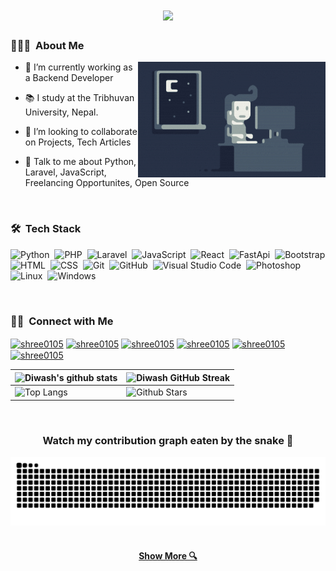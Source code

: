 <h1 align="center">
  <a href="https://git.io/typing-svg">
    <img src="https://readme-typing-svg.herokuapp.com/?lines=Hi+There!+👋;+Myself+Diwash+Bhandari!;&center=true&size=25">
  </a>
</h1>

### 👨🏻‍💻 &nbsp;About Me 

<img alt="Night Coding" src="https://raw.githubusercontent.com/AVS1508/AVS1508/master/assets/Night-Coding.gif" align="right"/>

- 🔭 I’m currently working as a Backend Developer 

- 📚 I study at the Tribhuvan University, Nepal.

- 👯 I’m looking to collaborate on Projects, Tech Articles

- 💬 Talk to me about Python, Laravel, JavaScript, Freelancing Opportunites, Open Source

<br/>

### 🛠 &nbsp;Tech Stack

![Python](https://img.shields.io/badge/-Python-05122A?style=flat&logo=python)&nbsp;
![PHP](https://img.shields.io/badge/-PHP-05122A?style=flat&logo=PHP&logoColor=f05340)&nbsp;
![Laravel](https://img.shields.io/badge/-Laravel-05122A?style=flat&logo=laravel&logoColor=f05340)&nbsp;
![JavaScript](https://img.shields.io/badge/-JavaScript-05122A?style=flat&logo=javascript)&nbsp;
![React](https://img.shields.io/badge/-React-05122A?style=flat&logo=react)&nbsp;
![FastApi](https://img.shields.io/badge/-FastApi-05122A?style=flat&logo=FastApi)&nbsp;
![Bootstrap](https://img.shields.io/badge/-Bootstrap-05122A?style=flat&logo=bootstrap&logoColor=563D7C)
![HTML](https://img.shields.io/badge/-HTML-05122A?style=flat&logo=HTML5)&nbsp;
![CSS](https://img.shields.io/badge/-CSS-05122A?style=flat&logo=CSS3&logoColor=1572B6)&nbsp;
![Git](https://img.shields.io/badge/-Git-05122A?style=flat&logo=git)&nbsp;
![GitHub](https://img.shields.io/badge/-GitHub-05122A?style=flat&logo=github)&nbsp;
![Visual Studio Code](https://img.shields.io/badge/-Visual%20Studio%20Code-05122A?style=flat&logo=visual-studio-code&logoColor=007ACC)&nbsp;
![Photoshop](https://img.shields.io/badge/-Photoshop-05122A?style=flat&logo=adobe-photoshop)&nbsp;
![Linux](https://img.shields.io/badge/linux-0078D6?style=flat&logo=linux&logoColor=black)&nbsp;
![Windows](https://img.shields.io/badge/Windows-0078D6?style=flat&logo=windows)&nbsp;

<br/>

### 🤝🏻 &nbsp;Connect with Me 
<a href="https://www.linkedin.com/in/diwash-bhandari-3814b2157/" target="blank"><img align="center"
      src="https://img.shields.io/badge/linkedin-%231DA1F2.svg?style=for-the-badge&logo=linkedin&logoColor=white"
      alt="shree0105" height="30" /></a>
<a href="https://dribbble.com/Shree0105" target="blank"><img align="center"
      src="https://img.shields.io/badge/Dribbble-EA4C89?style=for-the-badge&logo=dribbble&logoColor=white" alt="shree0105"
      height="30" /></a>
<a href="mailto:diwasb54@gmail.com" target="blank"><img align="center"
      src="https://img.shields.io/badge/gmail-EA4335.svg?style=for-the-badge&logo=gmail&logoColor=white" alt="shree0105"
      height="30" /></a>
<a href="https://www.github.com/Diwas2055" target="blank"><img align="center"
      src="https://img.shields.io/badge/GitHub-100000?style=for-the-badge&logo=github&logoColor=white" alt="shree0105"
      height="30" /></a>
<a href="https://meroweb.tk/" target="blank"><img align="center"
      src="https://img.shields.io/badge/Brave-FF1B2D?style=for-the-badge&logo=Brave&logoColor=white" alt="shree0105"
      height="30" /></a>
<a href="https://gitlab.com/Diwas2055" target="blank"><img align="center"
      src="https://img.shields.io/badge/GitLab-330F63?style=for-the-badge&logo=gitlab&logoColor=white" alt="shree0105"
      height="30" /></a>
<br/>

<!-- ![Diwash's 𝚐𝚒𝚝𝚑𝚞𝚋 𝚐𝚛𝚊𝚙𝚑](https://activity-graph.herokuapp.com/graph?username=Diwas2055&theme=react-dark&hide_border=true&area=true) -->
| ![Diwash's github stats](https://github-readme-stats.vercel.app/api?username=Diwas2055&show_icons=true&theme=react-dark)             | ![Diwash GitHub Streak](https://github-readme-streak-stats.herokuapp.com/?user=Diwas2055&theme=react-dark)                                                                                                           |
| --------------------------------------------------------------------------------------------------------------------------------- | ----------------------------------------------------------------------------------------------------------------------------------------------------------------------------------------------------------------- |
| ![Top Langs](https://github-readme-stats.vercel.app/api/top-langs/?username=Diwas2055&langs_count=8&theme=react-dark&layout=compact) | ![Github Stars](https://github-readme-stats.vercel.app/api?username=Diwas2055&show_icons=true&locale=en&count_private=true&hide_rank=true&custom_title=My%20GitHub%20Stats&disable_animations=true&theme=react-dark) |

<br/>
<div align="center">
<h3> Watch my contribution graph eaten by the snake 🐍</h3>  
<img  src="https://github.com/Diwas2055/Diwas2055/blob/output/github-contribution-grid-snake.svg">  
</div>
<br/>
<h4 align="center">
  <a href="https://github.com/Diwas2055?tab=repositories" title="Show Repositories">Show More 🔍</a>
</h4>
